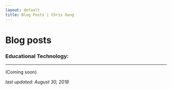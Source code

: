 ```yaml
---
layout: default
title: Blog Posts | Chris Oung
---
```


# Blog posts

### Educational Technology: 
---
(Coming soon)

_last updated: August 30, 2018_

